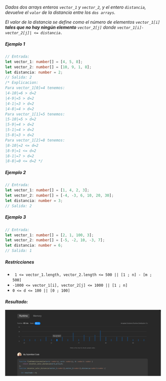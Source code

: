 _Dados dos arrays enteros `vector_1` y `vector_2`, y el entero `distancia`, devuelve el `valor` de la distancia entre los `dos arrays`._

_El valor de la distancia se define como el número de elementos `vector_1[i]` **tales que no hay ningún elemento** `vector_2[j]` donde `vector_1[i]-vector_2[j]| <= distancia.`_

##### Ejemplo 1

```typescript
// Entrada:
let vector_1: number[] = [4, 5, 8];
let vector_2: number[] = [10, 9, 1, 8];
let distancia: number = 2;
// Salida: 2
/* Explicacion: 
Para vector_1[0]=4 tenemos: 
|4-10|=6 > d=2 
|4-9|=5 > d=2 
|4-1|=3 > d=2 
|4-8|=4 > d=2 
Para vector_1[1]=5 tenemos: 
|5-10|=5 > d=2 
|5-9|=4 > d=2 
|5-1|=4 > d=2 
|5-8|=3 > d=2
Para vector_1[2]=8 tenemos:
|8-10|=2 <= d=2
|8-9|=1 <= d=2
|8-1|=7 > d=2
|8-8|=0 <= d=2 */
```

##### Ejemplo 2

```typescript
// Entrada:
let vector_1: number[] = [1, 4, 2, 3];
let vector_2: number[] = [-4, -3, 6, 10, 20, 30];
let distancia: number = 3;
// Salida: 2
```

##### Ejemplo 3

```typescript
// Entrada:
let vector_1: number[] = [2, 1, 100, 3];
let vector_2: number[] = [-5, -2, 10, -3, 7];
let distancia: number = 6;
// Salida: 1
```

##### Restricciones

- ` 1 <= vector_1.length, vector_2.length <= 500 || [1 ; n] - [m ; 500]`
- `-1000 <= vector_1[i], vector_2[j] <= 1000 || [1 ; n]`
- `0 <= d <= 100 || [0 ; 100]`

#### _Resultado:_

![captura de los test del desafio](https://github.com/jean-carlos-19/leetcode/blob/master/captura/challengue-3-02.png)
